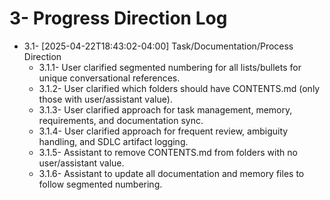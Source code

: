 # 3- Progress Direction Log

- 3.1- [2025-04-22T18:43:02-04:00] Task/Documentation/Process Direction
  - 3.1.1- User clarified segmented numbering for all lists/bullets for unique conversational references.
  - 3.1.2- User clarified which folders should have CONTENTS.md (only those with user/assistant value).
  - 3.1.3- User clarified approach for task management, memory, requirements, and documentation sync.
  - 3.1.4- User clarified approach for frequent review, ambiguity handling, and SDLC artifact logging.
  - 3.1.5- Assistant to remove CONTENTS.md from folders with no user/assistant value.
  - 3.1.6- Assistant to update all documentation and memory files to follow segmented numbering.
